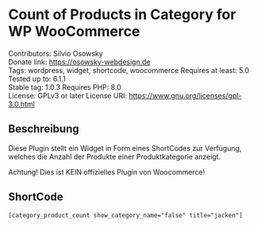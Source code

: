 # Count of Products in Category for WP WooCommerce 

Contributors: Silvio Osowsky  
Donate link: <https://osowsky-webdesign.de>  
Tags: wordpress, widget, shortcode, woocommerce
Requires at least: 5.0  
Tested up to: 6.1.1  
Stable tag: 1.0.3
Requires PHP: 8.0  
License: GPLv3 or later 
License URI: <https://www.gnu.org/licenses/gpl-3.0.html>  

## Beschreibung

Diese Plugin stellt ein Widget in Form eines ShortCodes zur Verfügung, welches die Anzahl der Produkte einer Produktkategorie anzeigt.

Achtung! Dies ist KEIN offizielles Plugin von Woocommerce!

## ShortCode

```
[category_product_count show_category_name="false" title="jacken"]
```

